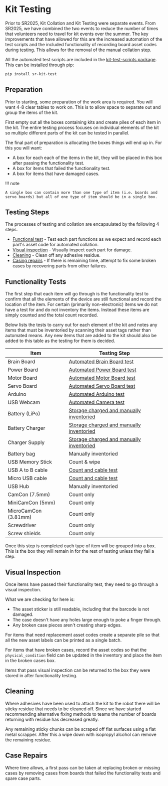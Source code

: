 # Kit Testing

Prior to SR2025, Kit Collation and Kit Testing were separate events.
From SR2025, we have combined the two events to reduce the number of times that volunteers need to travel for kit events over the summer.
The key improvements that have allowed for this are the increased automation of the test scripts and the included functionality of recording board asset codes during testing.
This allows for the removal of the manual collation step.

All the automated test scripts are included in the [kit-test-scripts package](https://github.com/srobo/kit-test-scripts).
This can be installed through pip:

```bash
pip install sr-kit-test
```

## Preparation

Prior to starting, some preparation of the work area is required.
You will want 4-8 clear tables to work on.
This is to allow space to separate out and group the items of the kit.

First empty out all the boxes containing kits and create piles of each item in the kit.
The entire testing process focuses on individual elements of the kit so multiple different parts of the kit can be tested in parallel.

The final part of preparation is allocating the boxes things will end up in.
For this you will want:

- A box for each each of the items in the kit, they will be placed in this box after passing the functionality test.
- A box for items that failed the functionality test.
- A box for items that have damaged cases.

!!! note

    A single box can contain more than one type of item (i.e. boards and servo boards) but all of one type of item should be in a single box.

## Testing Steps

The processes of testing and collation are encapsulated by the following 4 steps.

- [Functional test](#functionality-tests) - Test each part functions as we expect and record each part's asset code for automated collation.
- [Visual inspection](#visual-inspection) - Visually inspect each part for damage.
- [Cleaning](#cleaning) - Clean off any adhesive residue.
- [Casing repairs](#case-repairs) - If there is remaining time, attempt to fix some broken cases by recovering parts from other failures.

## Functionality Tests

The first step that each item will go through is the functionality test to confirm that all the elements of the device are still functional and record the location of the item.
For certain (primarily non-electronic) items we do not have a test for and do not inventory the items.
Instead these items are simply counted and the total count recorded.

Below lists the tests to carry out for each element of the kit and notes any items that must be inventoried by scanning their asset tags rather than automated means.
Any new items that are added to the kit should also be added to this table as the testing for them is decided.

Item | Testing Step
--- | ---
Brain Board | [Automated Brain Board test](./test-procedures.md#brain-board)
Power Board | [Automated Power Board test](./test-procedures.md#power-board)
Motor Board | [Automated Motor Board test](./test-procedures.md#motor-board)
Servo Board | [Automated Servo Board test](./test-procedures.md#servo-board)
Arduino | [Automated Arduino test](./test-procedures.md#arduino)
USB Webcam | [Automated Camera test](./test-procedures.md#camera)
Battery (LiPo) | [Storage charged and manually inventoried](./test-procedures.md#batteries-and-chargers)
Battery Charger | [Storage charged and manually inventoried](./test-procedures.md#batteries-and-chargers)
Charger Supply | [Storage charged and manually inventoried](./test-procedures.md#batteries-and-chargers)
Battery bag | Manually inventoried
USB Memory Stick | Count & wipe
USB A to B cable | [Count and cable test](./test-procedures.md#usb-cable-testing)
Micro USB cable | [Count and cable test](./test-procedures.md#usb-cable-testing)
USB Hub | Manually inventoried
CamCon (7.5mm) | Count only
MiniCamCon (5mm) | Count only
MicroCamCon (3.81mm) | Count only
Screwdriver | Count only
Screw shields | Count only

Once this step is completed each type of item will be grouped into a box.
This is the box they will remain in for the rest of testing unless they fail a step.

## Visual Inspection

Once items have passed their functionality test, they need to go through a visual inspection.

What we are checking for here is:

- The asset sticker is still readable, including that the barcode is not damaged.
- The case doesn't have any holes large enough to poke a finger through.
- Any broken case pieces aren't creating sharp edges.

For items that need replacement asset codes create a separate pile so that all the new asset labels can be printed as a single batch.

For items that have broken cases, record the asset codes so that the `physical_condition` field can be updated in the inventory and place the item in the broken cases box.

Items that pass visual inspection can be returned to the box they were stored in after functionality testing.

## Cleaning

Where adhesives have been used to attach the kit to the robot there will be sticky residue that needs to be cleaned off.
Since we have started recommending alternative fixing methods to teams the number of boards returning with residue has decreased greatly.

Any remaining sticky chunks can be scraped off flat surfaces using a flat metal scrapper.
After this a wipe down with isopropyl alcohol can remove the remaining residue.

## Case Repairs

Where time allows, a first pass can be taken at replacing broken or missing cases by removing cases from boards that failed the functionality tests and spare case parts.
